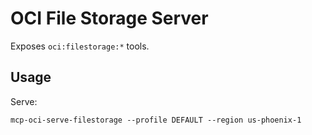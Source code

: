 # OCI File Storage Server

Exposes `oci:filestorage:*` tools.

## Usage
Serve:
```
mcp-oci-serve-filestorage --profile DEFAULT --region us-phoenix-1
```
